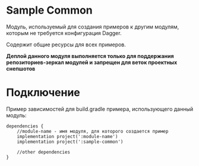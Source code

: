 # Sample Common
Модуль, используемый для создания примеров к другим модулям,
которым не требуется конфигурация Dagger.

Содержит общие ресурсы для всех примеров.

**Деплой данного модуля выполняется только для поддержания
репозиториев-зеркал модулей и запрещен для веток проектных снепшотов**

# Подключение
Пример зависимостей для build.gradle примера, использующего данный модуль:

```
dependencies {
    //module-name - имя модуля, для которого создается пример
    implementation project(':module-name')
    implementation project(':sample-common')

    //other dependencies
}
```
